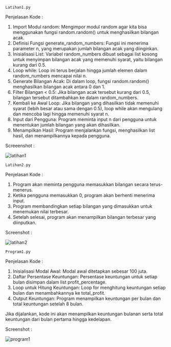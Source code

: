     Latihan1.py

Penjelasan Kode  :

1. Import Modul random: Mengimpor modul random agar kita bisa menggunakan fungsi random.random() untuk menghasilkan bilangan acak.
2. Definisi Fungsi generate_random_numbers: Fungsi ini menerima parameter n, yang merupakan jumlah bilangan acak yang diinginkan.
3. Inisialisasi List: Variabel random_numbers dibuat sebagai list kosong untuk menyimpan bilangan acak yang memenuhi syarat, yaitu bilangan kurang dari 0.5.
4. Loop while: Loop ini terus berjalan hingga jumlah elemen dalam random_numbers mencapai nilai n.
5. Generate Bilangan Acak: Di dalam loop, fungsi random.random() menghasilkan bilangan acak antara 0 dan 1.
6. Filter Bilangan < 0.5: Jika bilangan acak tersebut kurang dari 0.5, bilangan tersebut ditambahkan ke dalam random_numbers.
7. Kembali ke Awal Loop: Jika bilangan yang dihasilkan tidak memenuhi syarat (lebih besar atau sama dengan 0.5), loop while akan mengulang dan mencoba lagi hingga memenuhi syarat n.
8. Input dari Pengguna: Program meminta input n dari pengguna untuk menentukan jumlah bilangan yang akan dihasilkan.
9. Menampilkan Hasil: Program menjalankan fungsi, menghasilkan list hasil, dan menampilkannya kepada pengguna.

Screeenshot  :

![latihan1](https://github.com/user-attachments/assets/bca12030-8a46-417a-9317-49255e0dc3ca)




    Latihan2.py

Penjelasan Kode  :

1. Program akan meminta pengguna memasukkan bilangan secara terus-menerus.
2. Ketika pengguna memasukkan 0, program akan berhenti menerima input.
3. Program membandingkan setiap bilangan yang dimasukkan untuk menemukan nilai terbesar.
4. Setelah selesai, program akan menampilkan bilangan terbesar yang diinputkan.

Screenshot  :

![latihan2](https://github.com/user-attachments/assets/4ff2504d-c06a-4611-88c9-571bc5eb832f)



    Program1.py

Penjelasan Kode  :
1. Inisialisasi Modal Awal: Modal awal ditetapkan sebesar 100 juta.
2. Daftar Persentase Keuntungan: Persentase keuntungan untuk setiap bulan disimpan dalam list profit_percentage.
3. Loop untuk Hitung Keuntungan: Loop for menghitung keuntungan setiap bulan dan menambahkannya ke total_profit.
4. Output Keuntungan: Program menampilkan keuntungan per bulan dan total keuntungan setelah 8 bulan.

Jika dijalankan, kode ini akan menampilkan keuntungan bulanan serta total keuntungan dari bulan pertama hingga kedelapan.

Screenshot  :

![program1](https://github.com/user-attachments/assets/55d8a90d-8d53-467d-8b97-1f5cdc582079)

